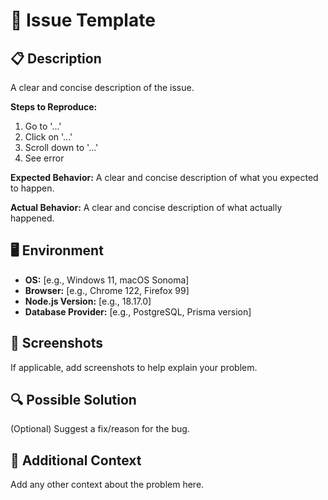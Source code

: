 # 🚨 Issue Template

## 📋 Description
A clear and concise description of the issue.

**Steps to Reproduce:**
1. Go to '...'
2. Click on '...'
3. Scroll down to '...'
4. See error

**Expected Behavior:**
A clear and concise description of what you expected to happen.

**Actual Behavior:**
A clear and concise description of what actually happened.

## 🖥️ Environment
- **OS:** [e.g., Windows 11, macOS Sonoma]
- **Browser:** [e.g., Chrome 122, Firefox 99]
- **Node.js Version:** [e.g., 18.17.0]
- **Database Provider:** [e.g., PostgreSQL, Prisma version]

## 📸 Screenshots
If applicable, add screenshots to help explain your problem.

## 🔍 Possible Solution
(Optional) Suggest a fix/reason for the bug.

## 📄 Additional Context
Add any other context about the problem here.

